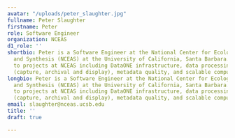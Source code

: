 ```yaml
---
avatar: "/uploads/peter_slaughter.jpg"
fullname: Peter Slaughter
firstname: Peter
role: Software Engineer
organization: NCEAS
d1_role: ''
shortbio: Peter is a Software Engineer at the National Center for Ecological Analysis
  and Synthesis (NCEAS) at the University of California, Santa Barbara. He has contributed
  to projects at NCEAS including DataONE infrastructure, data processing provenance
  (capture, archival and display), metadata quality, and scalable computing systems.
longbio: Peter is a Software Engineer at the National Center for Ecological Analysis
  and Synthesis (NCEAS) at the University of California, Santa Barbara. He has contributed
  to projects at NCEAS including DataONE infrastructure, data processing provenance
  (capture, archival and display), metadata quality, and scalable computing systems.
email: slaughter@nceas.ucsb.edu
title: ''
draft: true

---
```

